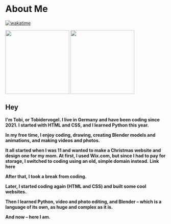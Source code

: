 # About Me

[![wakatime](https://wakatime.com/badge/user/e75f6892-560e-4206-ae97-04d59c14c0a0.svg)](https://wakatime.com/@e75f6892-560e-4206-ae97-04d59c14c0a0)


<img height=200 align="center" src="https://github-readme-stats.vercel.app/api?username=Tobidervogel&theme=blueberry&hide_border=true" /> <img height=200 align="center" src="https://github-readme-stats.vercel.app/api/top-langs?username=Tobidervogel&theme=blueberry&hide_border=true&layout=compact&langs_count=8&card_width=320" />

                                                                                      

## Hey

**I'm Tobi, or Tobidervogel. I live in Germany and have been coding since 2021. I started with HTML and CSS, and I learned Python this year.**

**In my free time, I enjoy coding, drawing, creating Blender models and animations, and making videos and photos.**

**It all started when I was 11 and wanted to make a Christmas website and design one for my mom. At first, I used Wix.com, but since I had to pay for storage, I switched to coding using an old, simple domain instead.**          **Link here**

**After that, I took a break from coding.**

**Later, I started coding again (HTML and CSS) and built some cool websites.**

**Then I learned Python, video and photo editing, and Blender – which is a language of its own, as huge and complex as it is.**

**And now – here I am.**
